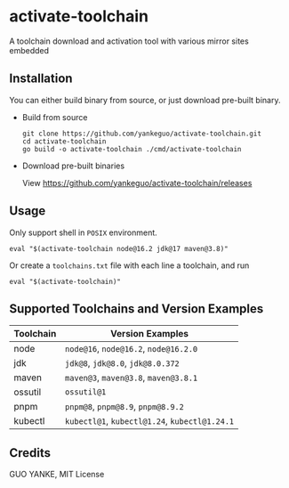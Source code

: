# activate-toolchain

A toolchain download and activation tool with various mirror sites embedded

## Installation

You can either build binary from source, or just download pre-built binary.

* Build from source

    ```shell
   git clone https://github.com/yankeguo/activate-toolchain.git
   cd activate-toolchain
   go build -o activate-toolchain ./cmd/activate-toolchain
    ```

* Download pre-built binaries

  View <https://github.com/yankeguo/activate-toolchain/releases>

## Usage

Only support shell in `POSIX` environment.

```shell
eval "$(activate-toolchain node@16.2 jdk@17 maven@3.8)"
```

Or create a `toolchains.txt` file with each line a toolchain, and run

```shell
eval "$(activate-toolchain)"
```

## Supported Toolchains and Version Examples

| Toolchain | Version Examples                              |
|-----------|-----------------------------------------------|
| node      | `node@16`, `node@16.2`, `node@16.2.0`         |
| jdk       | `jdk@8`, `jdk@8.0`, `jdk@8.0.372`             |
| maven     | `maven@3`, `maven@3.8`, `maven@3.8.1`         |
| ossutil   | `ossutil@1`                                   |
| pnpm      | `pnpm@8`, `pnpm@8.9`, `pnpm@8.9.2`            |
| kubectl   | `kubectl@1`, `kubectl@1.24`, `kubectl@1.24.1` |

## Credits

GUO YANKE, MIT License

